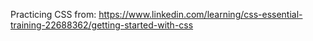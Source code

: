 Practicing CSS from: https://www.linkedin.com/learning/css-essential-training-22688362/getting-started-with-css